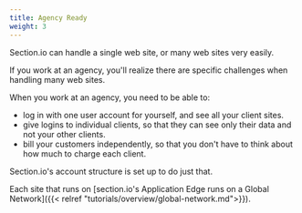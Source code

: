 ```yaml
---
title: Agency Ready
weight: 3
---
```


Section.io can handle a single web site, or many web sites very easily.

If you work at an agency, you'll realize there are specific challenges when handling many web sites.

When you work at an agency, you need to be able to:

* log in with one user account for yourself, and see all your client sites.
* give logins to individual clients, so that they can see only their data and not your other clients.
* bill your customers independently, so that you don't have to think about how much to charge each client.

Section.io's account structure is set up to do just that.

Each site that runs on [section.io's Application Edge runs on a Global Network]({{< relref "tutorials/overview/global-network.md">}}).